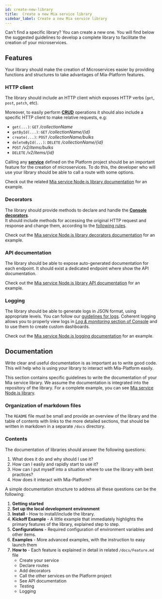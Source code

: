 ```yaml
---
id: create-new-library
title:  Create a new Mia service library
sidebar_label: Create a new Mia service library
---
```

Can't find a specific library? You can create a new one. You will find below the suggested guidelines to develop a complete library to facilitate the creation of your microservices.  

## Features

Your library should make the creation of  Microservices easier by providing functions and structures to take advantages of Mia-Platform features.

### HTTP client

The library should include an HTTP client which exposes HTTP verbs (`get`, `post`, `patch`, etc).

Moreover, to easily perform [**CRUD**](./../development_suite/api-console/api-design/crud_advanced.md) operations it should also include a specific HTTP client to make relative requests, e.g:

* `get(...)`: `GET` */collectionName*
* `getById(...)`: `GET` */collectionName/{id}*
* `create(...)`: `POST` */collectionName/bulks*
* `deleteById(...)`: `DELETE` */collectionName/{id}*
* `POST` */v2/items/bulks*
* `DELETE` */v2/items/{id}*

Calling any [**service**](./../development_suite/api-console/api-design/services.md) defined on the Platform project should be an important feature for the creation of microservices. To do this, the developer who will use your library should be able to call a route with some options.

Check out the related [Mia service Node.js library documentation](https://github.com/mia-platform/custom-plugin-lib/blob/master/docs/HTTPClient.md) for an example.

### Decorators

The library should provide methods to declare and handle the [**Console decorators**](./../development_suite/api-console/api-design/decorators.md).  
It should include methods for accessing the original HTTP request and response and change them, according to the [following rules](./../development_suite/api-console/api-design/decorators.md).

Check out the [Mia service Node.js library decorators documentation](https://github.com/mia-platform/custom-plugin-lib/blob/master/docs/Decorators.md) for an example.

### API documentation

The library should be able to expose auto-generated documentation for each endpoint. It should exist a dedicated endpoint where show the API documentation.

Check out the [Mia service Node.js library API documentation](https://github.com/mia-platform/custom-plugin-lib/blob/master/docs/ApiDoc.md) for an example.

### Logging

The library should be able to generate logs in JSON format, using appropriate levels. You can follow our [guidelines for logs](../getting_started/monitoring-dashboard/dev_ops_guide/log.md). Coherent logging allows you to properly view logs in [*Log & monitoring* section of Console](../development_suite/overview-dev-suite/#log-monitoring) and to use them to create custom dashboards.

Check out the [Mia service Node.js logging documentation](https://github.com/mia-platform/custom-plugin-lib/blob/master/docs/Logging.md) for an example.

## Documentation

Write clear and useful documentation is as important as to write good code. This will help who is using your library to interact with Mia-Platform easily.

This section contains specific guidelines to write the documentation of your Mia service library. We assume the documentation is integrated into the repository of the library. For a complete example, you can see [Mia service Node.js library](https://github.com/mia-platform/custom-plugin-lib).

### Organization of markdown files

The `README` file must be small and provide an overview of the library and the table of contents with links to the more detailed sections, that should be written in markdown in a separate `/docs` directory.

### Contents

The documentation of libraries should answer the following questions:

1. What does it do and why should I use it?
2. How can I easily and rapidly start to use it?
3. How can I put myself into a situation where to use the library with best practices?
4. How does it interact with Mia-Platform?

A simple documentation structure to address all these questions can be the following:

1. **Getting started**
2. **Set up the local development environment**
3. **Install**  - How to install/include the library.
4. **Kickoff Example** - A little example that immediately highlights the primary features of the library, explained step to step.
5. **Configurations** - Required configuration of environment variables and other items.
6. **Examples** - More advanced examples, with the instruction to easy launch them
7. **How to** - Each feature is explained in detail in related `/docs/Feature.md` file
    * Create your service
    * Declare routes
    * Add decorators
    * Call the other services on the Platform project
    * See API documentation
    * Testing
    * Logging
